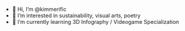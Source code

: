 - 👋 Hi, I’m @kimmerific
- 👀 I’m interested in sustainability, visual arts, poetry  
- 🌱 I’m currently learning 3D Infography / Videogame Specialization
<!---
kimmerific/kimmerific is a ✨ special ✨ repository because its `README.md` (this file) appears on your GitHub profile.
You can click the Preview link to take a look at your changes.
--->

